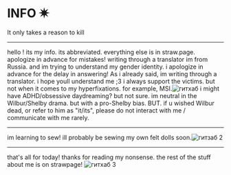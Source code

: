 # INFO ✷
It only takes a reason to kill
***
hello !
its my info. its abbreviated. everything else is in straw.page. apologize in advance for mistakes! writing through a translator
im from Russia. and im trying to understand my gender identity.
i apologize in advance for the delay in answering! As i already said, im writing through a translator. i hope youll understand me ;3
i always support the victims. but not when it comes to my hyperfixations. for example, MSI.![гитхаб](https://github.com/user-attachments/assets/63016f4f-ba12-4adb-a7e4-d39bea76a66b)
i might have ADHD/obsessive daydreaming? but not sure.
im neutral in the Wilbur/Shelby drama. but with a pro-Shelby bias.
BUT.
if u wished Wilbur dead, or refer to him as "it/its", please do not interact with me / communicate with me rarely.
***
im learning to sew! ill probably be sewing my own felt dolls soon.![гитзаб 2](https://github.com/user-attachments/assets/44872339-cb4b-461e-9bf6-b74b311f86b5)
*** 
that's all for today! thanks for reading my nonsense. the rest of the stuff about me is on strawpage!
![гитхаб 3](https://github.com/user-attachments/assets/ea9baab2-2fed-4965-9855-fdb3f2d306cf)

